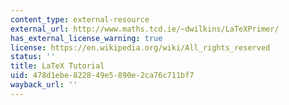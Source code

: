 ```yaml
---
content_type: external-resource
external_url: http://www.maths.tcd.ie/~dwilkins/LaTeXPrimer/
has_external_license_warning: true
license: https://en.wikipedia.org/wiki/All_rights_reserved
status: ''
title: LaTeX Tutorial
uid: 478d1ebe-8228-49e5-890e-2ca76c711bf7
wayback_url: ''
---
```

